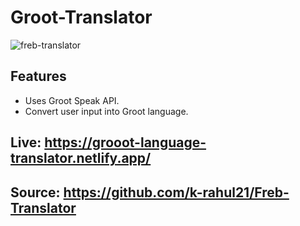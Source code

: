 # Groot-Translator
![freb-translator](https://user-images.githubusercontent.com/71124220/143077820-aa18a37f-8c66-4b9c-be1b-1fd33f155b63.png)


## Features
- Uses Groot Speak API.
- Convert user input into Groot language.

## Live: https://grooot-language-translator.netlify.app/
## Source: https://github.com/k-rahul21/Freb-Translator
